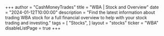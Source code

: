 +++
author = "CashMoneyTrades"
title = "WBA | Stock and Overview"
date = "2024-01-12T10:00:00"
description = "Find the latest information about trading WBA stock for a full financial overview to help with your stock trading and investing."
tags = [
   "Stocks",
]
layout = "stocks"
ticker = "WBA"
disableListPage = true
+++
